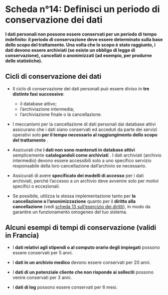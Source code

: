 # Scheda n°14: Definisci un periodo di conservazione dei dati

#### I dati personali non possono essere conservati per un periodo di tempo indefinito: il periodo di conservazione deve essere determinato sulla base dello scopo del trattamento. Una volta che lo scopo è stato raggiunto, i dati devono essere archiviati (se esiste un obbligo di legge di conservazione), cancellati o anonimizzati (ad esempio, per produrne delle statistiche).

## Cicli di conservazione dei dati

* Il ciclo di conservazione dei dati personali può essere diviso in **tre distinte fasi successive**:
    * il database attivo;
    * l’archiviazione intermedia;
    * l’archiviazione finale o la cancellazione.


* I meccanismi per la cancellazione di dati personali dai database attivi assicurano che i dati siano conservati ed acceduti da parte dei servizi operativi solo **per il tempo necessario al raggiungimento dello scopo del trattamento** .
* Assicurati che **i dati non sono mantenuti in database attivi** semplicemente **catalogandoli come archiviati** . I dati archiviati (archivio intermedio) devono essere accessibili solo a uno specifico servizio responsabile della loro cancellazione dall’archivio se necessario.
* Assicurati di avere **specificato dei modelli di accesso** per i dati archiviati, perché l’accesso a un archivio deve avvenire solo per motivi specifici o eccezionali.
* Se possibile, utilizza la stessa implementazione tanto per **la cancellazione o l’anonimizzazione** quanto per il **diritto alla cancellazione** (vedi [scheda 13 sull’esercizio dei diritti](Scheda_n°13:_Preparati_all'esercizio_dei_diritti_degli_interessati)), in modo da garantire un funzionamento omogeneo del tuo sistema.

## Alcuni esempi di tempi di conservazione (validi in Francia)

* I **dati relativi agli stipendi o al computo orario degli impiegati** possono essere conservati per 5 anni.

* I **dati in  un archivio medico** devono essere conservati per 20 anni.

* I **dati di un potenziale cliente che non risponde ai solleciti** possono venire conservati per 3 anni.

* I **dati di log** possono essere conservati per 6 mesi.
